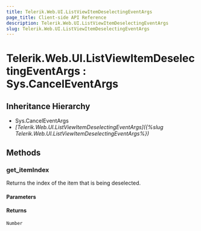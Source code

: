 ```yaml
---
title: Telerik.Web.UI.ListViewItemDeselectingEventArgs
page_title: Client-side API Reference
description: Telerik.Web.UI.ListViewItemDeselectingEventArgs
slug: Telerik.Web.UI.ListViewItemDeselectingEventArgs
---
```


# Telerik.Web.UI.ListViewItemDeselectingEventArgs : Sys.CancelEventArgs

## Inheritance Hierarchy

* Sys.CancelEventArgs
* *[Telerik.Web.UI.ListViewItemDeselectingEventArgs]({%slug Telerik.Web.UI.ListViewItemDeselectingEventArgs%})*

## Methods

### get_itemIndex

Returns the index of the item that is being deselected.

#### Parameters

#### Returns

`Number`
